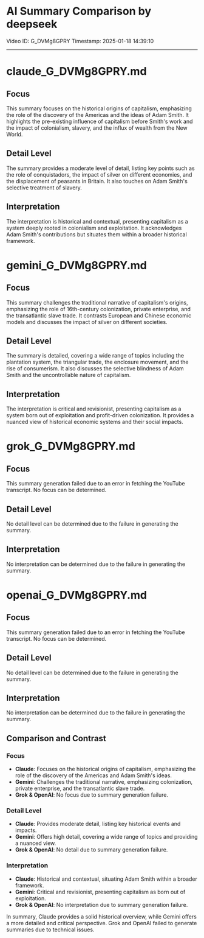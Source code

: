 # AI Summary Comparison by deepseek

Video ID: G_DVMg8GPRY
Timestamp: 2025-01-18 14:39:10

---

# claude_G_DVMg8GPRY.md

## Focus
This summary focuses on the historical origins of capitalism, emphasizing the role of the discovery of the Americas and the ideas of Adam Smith. It highlights the pre-existing influence of capitalism before Smith's work and the impact of colonialism, slavery, and the influx of wealth from the New World.

## Detail Level
The summary provides a moderate level of detail, listing key points such as the role of conquistadors, the impact of silver on different economies, and the displacement of peasants in Britain. It also touches on Adam Smith's selective treatment of slavery.

## Interpretation
The interpretation is historical and contextual, presenting capitalism as a system deeply rooted in colonialism and exploitation. It acknowledges Adam Smith's contributions but situates them within a broader historical framework.

# gemini_G_DVMg8GPRY.md

## Focus
This summary challenges the traditional narrative of capitalism's origins, emphasizing the role of 16th-century colonization, private enterprise, and the transatlantic slave trade. It contrasts European and Chinese economic models and discusses the impact of silver on different societies.

## Detail Level
The summary is detailed, covering a wide range of topics including the plantation system, the triangular trade, the enclosure movement, and the rise of consumerism. It also discusses the selective blindness of Adam Smith and the uncontrollable nature of capitalism.

## Interpretation
The interpretation is critical and revisionist, presenting capitalism as a system born out of exploitation and profit-driven colonization. It provides a nuanced view of historical economic systems and their social impacts.

# grok_G_DVMg8GPRY.md

## Focus
This summary generation failed due to an error in fetching the YouTube transcript. No focus can be determined.

## Detail Level
No detail level can be determined due to the failure in generating the summary.

## Interpretation
No interpretation can be determined due to the failure in generating the summary.

# openai_G_DVMg8GPRY.md

## Focus
This summary generation failed due to an error in fetching the YouTube transcript. No focus can be determined.

## Detail Level
No detail level can be determined due to the failure in generating the summary.

## Interpretation
No interpretation can be determined due to the failure in generating the summary.

## Comparison and Contrast

### Focus
- **Claude**: Focuses on the historical origins of capitalism, emphasizing the role of the discovery of the Americas and Adam Smith's ideas.
- **Gemini**: Challenges the traditional narrative, emphasizing colonization, private enterprise, and the transatlantic slave trade.
- **Grok & OpenAI**: No focus due to summary generation failure.

### Detail Level
- **Claude**: Provides moderate detail, listing key historical events and impacts.
- **Gemini**: Offers high detail, covering a wide range of topics and providing a nuanced view.
- **Grok & OpenAI**: No detail due to summary generation failure.

### Interpretation
- **Claude**: Historical and contextual, situating Adam Smith within a broader framework.
- **Gemini**: Critical and revisionist, presenting capitalism as born out of exploitation.
- **Grok & OpenAI**: No interpretation due to summary generation failure.

In summary, Claude provides a solid historical overview, while Gemini offers a more detailed and critical perspective. Grok and OpenAI failed to generate summaries due to technical issues.